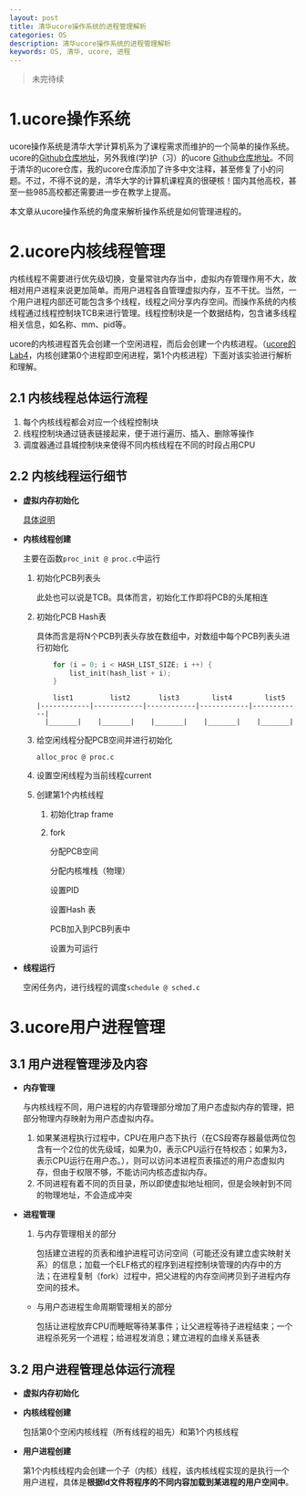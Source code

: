 ```yaml
---
layout: post
title: 清华ucore操作系统的进程管理解析
categories: OS
description: 清华ucore操作系统的进程管理解析
keywords: OS, 清华, ucore, 进程
---
```


> 未完待续

# 1.ucore操作系统

ucore操作系统是清华大学计算机系为了课程需求而维护的一个简单的操作系统。ucore的[Github仓库地址](https://github.com/chyyuu/ucore_os_lab)，另外我维(学)护（习）的ucore [Github仓库地址](https://github.com/Neyzoter/ucore_os_lab)。不同于清华的ucore仓库，我的ucore仓库添加了许多中文注释，甚至修复了小的问题。不过，不得不说的是，清华大学的计算机课程真的很硬核！国内其他高校，甚至一些985高校都还需要进一步在教学上提高。

本文章从ucore操作系统的角度来解析操作系统是如何管理进程的。

# 2.ucore内核线程管理

内核线程不需要进行优先级切换，变量常驻内存当中，虚拟内存管理作用不大，故相对用户进程来说更加简单。而用户进程各自管理虚拟内存，互不干扰。当然，一个用户进程内部还可能包含多个线程，线程之间分享内存空间。而操作系统的内核线程通过线程控制块TCB来进行管理。线程控制块是一个数据结构，包含诸多线程相关信息，如名称、mm、pid等。

ucore的内核进程首先会创建一个空闲进程，而后会创建一个内核进程。（[ucore的Lab4](https://github.com/Neyzoter/ucore_os_lab/tree/master/labcodes_answer/lab4_result)，内核创建第0个进程即空闲进程，第1个内核进程）下面对该实验进行解析和理解。

## 2.1 内核线程总体运行流程

1. 每个内核线程都会对应一个线程控制块
2. 线程控制块通过链表链接起来，便于进行遍历、插入、删除等操作
3. 调度器通过县城控制块来使得不同内核线程在不同的时段占用CPU

## 2.2 内核线程运行细节

* **虚拟内存初始化**

  [具体说明](http://neyzoter.cn/2020/01/11/Memory-Manage-In-Ucore-TU/)

* **内核线程创建**

  主要在函数`proc_init @ proc.c`中运行

  1. 初始化PCB列表头

     此处也可以说是TCB。具体而言，初始化工作即将PCB的头尾相连

  2. 初始化PCB Hash表

     具体而言是将N个PCB列表头存放在数组中，对数组中每个PCB列表头进行初始化

     ```c
         for (i = 0; i < HASH_LIST_SIZE; i ++) {
             list_init(hash_list + i);
         }
     ```

     ```
         list1         list2       list3        list4        list5
     |------------|------------|------------|------------|------------|
       |_______|    |_______|    |_______|    |_______|    |_______|  
     ```

  3. 给空闲线程分配PCB空间并进行初始化

     `alloc_proc @ proc.c`

  4. 设置空闲线程为当前线程current

  5. 创建第1个内核线程

     1. 初始化trap frame

     2. fork

        分配PCB空间

        分配内核堆栈（物理）

        设置PID

        设置Hash 表

        PCB加入到PCB列表中

        设置为可运行

* **线程运行**

  空闲任务内，进行线程的调度`schedule @ sched.c`

# 3.ucore用户进程管理

## 3.1 用户进程管理涉及内容

* **内存管理**

  与内核线程不同，用户进程的内存管理部分增加了用户态虚拟内存的管理，把部分物理内存映射为用户态虚拟内存。

  1. 如果某进程执行过程中，CPU在用户态下执行（在CS段寄存器最低两位包含有一个2位的优先级域，如果为0，表示CPU运行在特权态；如果为3，表示CPU运行在用户态。），则可以访问本进程页表描述的用户态虚拟内存，但由于权限不够，不能访问内核态虚拟内存。
  2. 不同进程有着不同的页目录，所以即使虚拟地址相同，但是会映射到不同的物理地址，不会造成冲突

* **进程管理**

  1. 与内存管理相关的部分

     包括建立进程的页表和维护进程可访问空间（可能还没有建立虚实映射关系）的信息；加载一个ELF格式的程序到进程控制块管理的内存中的方法；在进程复制（fork）过程中，把父进程的内存空间拷贝到子进程内存空间的技术。

  * 与用户态进程生命周期管理相关的部分

    包括让进程放弃CPU而睡眠等待某事件；让父进程等待子进程结束；一个进程杀死另一个进程；给进程发消息；建立进程的血缘关系链表

## 3.2 用户进程管理总体运行流程

* **虚拟内存初始化**

* **内核线程创建**

  包括第0个空闲内核线程（所有线程的祖先）和第1个内核线程

* **用户进程创建**

  第1个内核线程内会创建一个子（内核）线程，该内核线程实现的是执行一个用户进程，具体是**根据ld文件将程序的不同内容加载到某进程的用户空间中**。

  